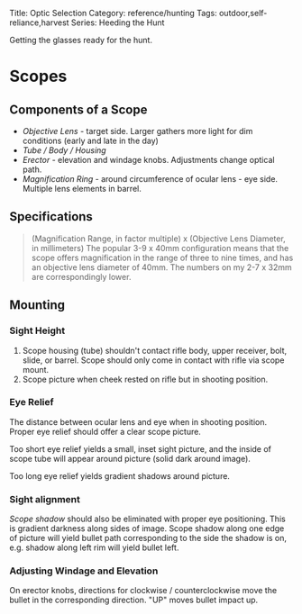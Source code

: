 Title: Optic Selection
Category: reference/hunting
Tags: outdoor,self-reliance,harvest
Series: Heeding the Hunt

<!-- PELICAN_BEGIN_SUMMARY -->
Getting the glasses ready for the hunt. 
<!-- PELICAN_END_SUMMARY -->

# Scopes 

## Components of a Scope
- *Objective Lens* - target side. Larger gathers more light for dim conditions (early and late in the day)
- *Tube / Body / Housing*
- *Erector* - elevation and windage knobs. Adjustments change optical path.
- *Magnification Ring* - around circumference of ocular lens - eye side. Multiple lens elements in barrel.

## Specifications
> (Magnification Range, in factor multiple) x (Objective Lens Diameter, in millimeters)
The popular 3-9 x 40mm configuration means that the scope offers magnification in the range of three to nine times, and has an objective lens diameter of 40mm. The numbers on my 2-7 x 32mm are correspondingly lower.

## Mounting

### Sight Height
1. Scope housing (tube) shouldn't contact rifle body, upper receiver, bolt, slide, or barrel. Scope should only come in contact with rifle via scope mount. 
2. Scope picture when cheek rested on rifle but in shooting position.

### Eye Relief 
The distance between ocular lens and eye when in shooting position. Proper eye relief should offer a clear scope picture.

Too short eye relief yields a small, inset sight picture, and the inside of scope tube will appear around picture (solid dark around image).

Too long eye relief yields gradient shadows around picture.

### Sight alignment

*Scope shadow* should also be eliminated with proper eye positioning. This is gradient darkness along sides of image. Scope shadow along one edge of picture will yield bullet path corresponding to the side the shadow is on, e.g. shadow along left rim will yield bullet left.

### Adjusting Windage and Elevation

On erector knobs, directions for clockwise / counterclockwise move the bullet in the corresponding direction. "UP" moves bullet impact up.


